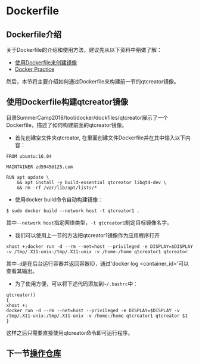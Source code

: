 # Dockerfile

## Dockerfile介绍

关于Dockerfile的介绍和使用方法，建议先从以下资料中稍做了解：

* [使用Dockerfile来创建镜像](build.md)
* [Docker Practice](https://github.com/yeasy/docker_practice/blob/master/SUMMARY.md)

然后，本节将主要介绍如何通过Dockerfile来构建前一节的qtcreator镜像。

## 使用Dockerfile构建qtcreator镜像

目录SummerCamp2018/tool/docker/dockfiles/qtcreator展示了一个Dockerfile，描述了如何构建前面的qtcreator镜像。

* 首先创建空文件夹qtcreator, 在里面创建文件Dockerfile并在其中输入以下内容：

```
FROM ubuntu:16.04

MAINTAINER zd5945@125.com

RUN apt update \
    && apt install -y build-essential qtcreator libqt4-dev \
    && rm -rf /var/lib/apt/lists/*
```

* 使用docker build命令自动构建镜像：

```
$ sudo docker build --network host -t qtcreator1 .
```

其中`--network host`指定网络类型，`-t qtcreator1`制定目标镜像名字。

* 我们可以使用上一节的方法把qtcreator1镜像作为应用程序打开
```
xhost +;docker run -d --rm --net=host --privileged -e DISPLAY=$DISPLAY -v /tmp/.X11-unix:/tmp/.X11-unix -v /home:/home qtcreator1 qtcreator
```

其中`-d`是在后台运行容器并返回容器ID，通过'docker log <container_id>'可以查看其输出。


* 为了使用方便，可以将下述代码添加到`~/.bashrc`中：

```
qtcreator()
{
xhost +;
docker run -d --rm --net=host --privileged -e DISPLAY=$DISPLAY -v /tmp/.X11-unix:/tmp/.X11-unix -v /home:/home qtcreator1 qtcreator $1
}
```
这样之后只需要直接使用qtcreator命令即可运行程序。


## 下一节[操作仓库](push.md)

